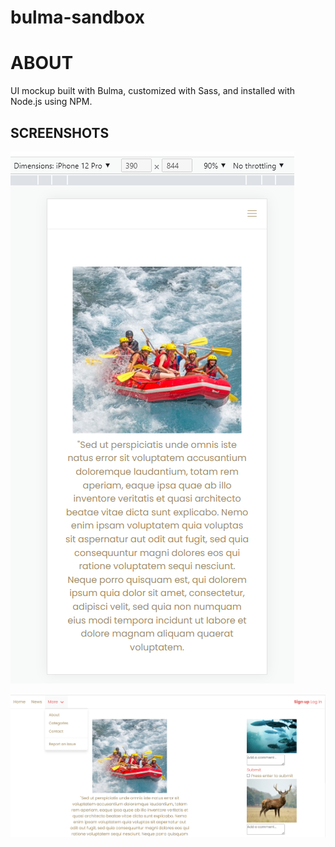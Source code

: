 # bulma-sandbox

# ABOUT

UI mockup built with Bulma, customized with Sass, and installed with Node.js using NPM. 

## SCREENSHOTS

![mobile_screenshot](Screenshot%20(97).png)

![desktop_screenshot](Screenshot%20(96).png)